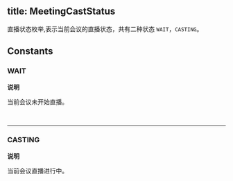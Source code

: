 title: MeetingCastStatus
---

直播状态枚举,表示当前会议的直播状态，共有二种状态 `WAIT`，`CASTING`。

## Constants

### WAIT

**说明**

当前会议未开始直播。

</br>

---

### CASTING

**说明**

当前会议直播进行中。

</br>


